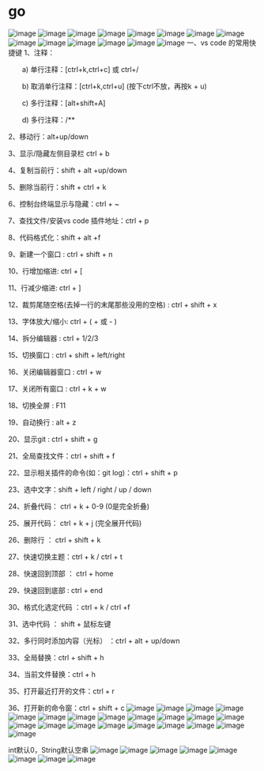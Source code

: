# go
![image](https://user-images.githubusercontent.com/96447102/194716192-925c4292-de5f-481b-9c37-d6b9b02b223f.png)
![image](https://user-images.githubusercontent.com/96447102/194716249-51bd0981-fabe-4265-b4ff-4f6b09c1c6e4.png)
![image](https://user-images.githubusercontent.com/96447102/194716297-af58f1a3-e8ff-4fc5-bcc3-d3eb86cebab9.png)
![image](https://user-images.githubusercontent.com/96447102/194716721-88a9f3ec-fe05-4aff-8f31-f98953fa759f.png)
![image](https://user-images.githubusercontent.com/96447102/194716787-d6a7059f-6b40-4ca2-a0de-7d2297a2da89.png)
![image](https://user-images.githubusercontent.com/96447102/194717179-b8a40ea3-a6af-4a79-a753-bf57029e1f14.png)
![image](https://user-images.githubusercontent.com/96447102/194717567-1e7b4003-af9e-4ef1-8770-298faafc07c6.png)
![image](https://user-images.githubusercontent.com/96447102/194717582-d7663a49-daf5-4ee6-a76b-76cf3a21b933.png)
![image](https://user-images.githubusercontent.com/96447102/194717623-6c1c8a18-7f42-4d9c-9ada-080f3cbffff3.png)
![image](https://user-images.githubusercontent.com/96447102/194718555-74040d59-110d-4934-84ca-834fddf0fc45.png)
![image](https://user-images.githubusercontent.com/96447102/194718591-50f65960-dc0f-41e0-948d-531a9f62effb.png)
![image](https://user-images.githubusercontent.com/96447102/194718637-ec75e06a-a8ad-4d92-bf8e-a0333cf3d671.png)
![image](https://user-images.githubusercontent.com/96447102/194729543-4b79a299-a56a-4877-86c0-9d6af712a9dc.png)
![image](https://user-images.githubusercontent.com/96447102/194729670-2fed6cab-c3db-4a3b-86bf-2aaaf0b39cee.png)
一、vs code 的常用快捷键
1、注释：

　　a) 单行注释：[ctrl+k,ctrl+c] 或 ctrl+/

　　b) 取消单行注释：[ctrl+k,ctrl+u] (按下ctrl不放，再按k + u)

　　c) 多行注释：[alt+shift+A]

　　d) 多行注释：/**

2、移动行：alt+up/down

3、显示/隐藏左侧目录栏 ctrl + b

4、复制当前行：shift + alt +up/down

5、删除当前行：shift + ctrl + k

6、控制台终端显示与隐藏：ctrl + ~

7、查找文件/安装vs code 插件地址：ctrl + p

8、代码格式化：shift + alt +f

9、新建一个窗口 : ctrl + shift + n

10、行增加缩进: ctrl + [

11、行减少缩进: ctrl + ]

12、裁剪尾随空格(去掉一行的末尾那些没用的空格) : ctrl + shift + x

13、字体放大/缩小: ctrl + ( + 或 - )

14、拆分编辑器 : ctrl + 1/2/3

15、切换窗口 : ctrl + shift + left/right

16、关闭编辑器窗口 : ctrl + w

17、关闭所有窗口 : ctrl + k + w

18、切换全屏 : F11

19、自动换行 : alt + z

20、显示git : ctrl + shift + g

21、全局查找文件：ctrl + shift + f

22、显示相关插件的命令(如：git log)：ctrl + shift + p

23、选中文字：shift + left / right / up / down

24、折叠代码： ctrl + k + 0-9 (0是完全折叠)

25、展开代码： ctrl + k + j (完全展开代码)

26、删除行 ： ctrl + shift + k

27、快速切换主题：ctrl + k / ctrl + t

28、快速回到顶部 ： ctrl + home

29、快速回到底部 : ctrl + end

30、格式化选定代码 ：ctrl + k / ctrl +f

31、选中代码 ： shift + 鼠标左键

32、多行同时添加内容（光标） ：ctrl + alt + up/down

33、全局替换：ctrl + shift + h

34、当前文件替换：ctrl + h

35、打开最近打开的文件：ctrl + r

36、打开新的命令窗：ctrl + shift + c
![image](https://user-images.githubusercontent.com/96447102/194729880-52a73f65-7aff-412b-9c75-033d599ed52a.png)
![image](https://user-images.githubusercontent.com/96447102/194730011-78568514-b47a-45ec-b7ec-d88b6265fcdc.png)
![image](https://user-images.githubusercontent.com/96447102/194730459-fc69d402-6265-4da3-b252-2324fb0bebb8.png)
![image](https://user-images.githubusercontent.com/96447102/194751613-cd76368b-83be-4cd0-b80b-5c6b882be6fa.png)
![image](https://user-images.githubusercontent.com/96447102/194751768-3e0afdd9-2c5d-4e84-9bb9-363ae1233300.png)
![image](https://user-images.githubusercontent.com/96447102/194751781-7fa0a83d-a6d4-463e-a4be-65ec1bef077e.png)
![image](https://user-images.githubusercontent.com/96447102/194751791-59bc7fe9-f1cb-42e6-a724-c9edb4310669.png)
![image](https://user-images.githubusercontent.com/96447102/194751798-7dcf70ee-ae3a-4f08-97ee-da32cdb60db3.png)
![image](https://user-images.githubusercontent.com/96447102/194751808-873208d8-b5b0-4a8f-8be3-1e79bbe1e8c8.png)
![image](https://user-images.githubusercontent.com/96447102/194751818-decd6993-229a-495e-9dcd-cff01ca64f13.png)
![image](https://user-images.githubusercontent.com/96447102/194751829-50c495a8-b11a-468f-91c4-590f0bb121e6.png)
![image](https://user-images.githubusercontent.com/96447102/194751834-e404dd55-9bfe-4f8e-829e-bd5934e314c6.png)
![image](https://user-images.githubusercontent.com/96447102/194751842-d9c216d6-b06e-4123-8978-8ef8a067c22c.png)
![image](https://user-images.githubusercontent.com/96447102/194751851-f65d5b3e-4e3f-4ca1-b42e-072928a6b834.png)
![image](https://user-images.githubusercontent.com/96447102/194751858-598d7ca7-2b07-4964-b12e-82684bfee233.png)
![image](https://user-images.githubusercontent.com/96447102/194751867-cdc526c1-999d-4d96-a473-d0fac3fa91f8.png)
![image](https://user-images.githubusercontent.com/96447102/194751986-7e0aba2b-33a6-46c4-b1d7-38fda966d8c9.png)
![image](https://user-images.githubusercontent.com/96447102/194752349-433ebdb6-5562-4480-902f-1be03d1df089.png)
![image](https://user-images.githubusercontent.com/96447102/194752481-3f8f16fc-6983-46ff-bd08-6ad4faf51015.png)
![image](https://user-images.githubusercontent.com/96447102/194753212-44befa8a-b26e-4a52-b5cc-aaff3a76b6c6.png)
![image](https://user-images.githubusercontent.com/96447102/194753460-9e85549c-55a1-4f5c-a7dc-c19fdbadbccc.png)
  
  
int默认0，String默认空串
![image](https://user-images.githubusercontent.com/96447102/194753973-1050ed0d-3977-446d-9df1-4fd608b5e924.png)
![image](https://user-images.githubusercontent.com/96447102/194754022-6e55c3a2-8f94-4e71-92c2-69cc3c725588.png)
![image](https://user-images.githubusercontent.com/96447102/194754650-18b1f14d-02ee-4b5d-a338-f75775d9fb7a.png)
![image](https://user-images.githubusercontent.com/96447102/194754980-f679a437-0379-4f9f-b4af-a40f609df04c.png)
![image](https://user-images.githubusercontent.com/96447102/194755266-cf9ef340-e14a-4732-af75-a7b9e8c33962.png)
![image](https://user-images.githubusercontent.com/96447102/194761625-2ec08203-9d10-4575-8c63-2ce270c50837.png)
![image](https://user-images.githubusercontent.com/96447102/194762631-4ec7ad1f-b4e8-4394-92a6-7f40c0e4599a.png)
![image](https://user-images.githubusercontent.com/96447102/194762656-c3d2c91e-a8b5-4a32-86e1-6bb468c2f329.png)




